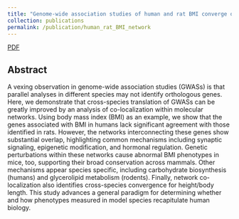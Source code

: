 ```yaml
---
title: "Genome-wide association studies of human and rat BMI converge on synapse, epigenome, and hormone signaling networks"
collection: publications
permalink: /publication/human_rat_BMI_network
---
```

[PDF](https://tongqiu-jia.github.io/files/human_rat_BMI_network.pdf)

## Abstract
 A vexing observation in genome-wide association studies (GWASs) is that parallel analyses in different species may not identify orthologous genes. Here, we demonstrate that cross-species translation of GWASs can be greatly improved by an analysis of co-localization within molecular networks. Using body mass index (BMI) as an example, we show that the genes associated with BMI in humans lack significant agreement with those identified in rats. However, the networks interconnecting these genes show substantial overlap, highlighting common mechanisms including synaptic signaling, epigenetic modification, and hormonal regulation. Genetic perturbations within these networks cause abnormal BMI phenotypes in mice, too, supporting their broad conservation across mammals. Other mechanisms appear species specific, including carbohydrate biosynthesis (humans) and glycerolipid metabolism (rodents). Finally, network co-localization also identifies cross-species convergence for height/body length. This study advances a general paradigm for determining whether and how phenotypes measured in model species recapitulate human biology.
